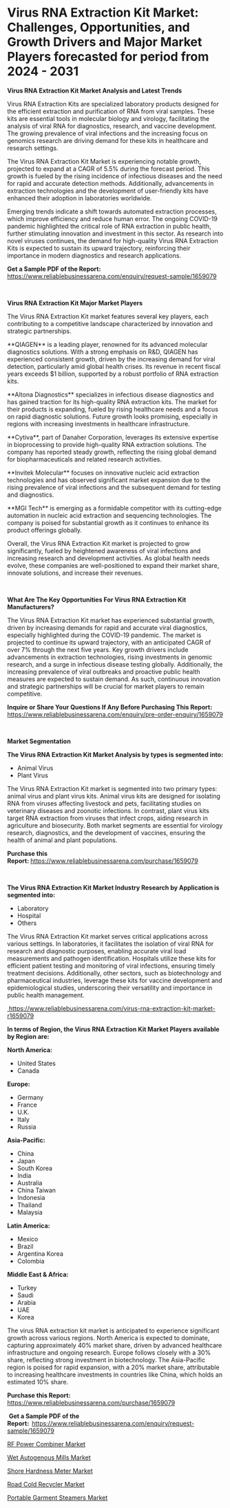 <p><h1>Virus RNA Extraction Kit Market: Challenges, Opportunities, and Growth Drivers and Major Market Players forecasted for period from 2024 - 2031</h1></p><p><strong>Virus RNA Extraction Kit Market Analysis and Latest Trends</strong></p>
<p><p>Virus RNA Extraction Kits are specialized laboratory products designed for the efficient extraction and purification of RNA from viral samples. These kits are essential tools in molecular biology and virology, facilitating the analysis of viral RNA for diagnostics, research, and vaccine development. The growing prevalence of viral infections and the increasing focus on genomics research are driving demand for these kits in healthcare and research settings.</p><p>The Virus RNA Extraction Kit Market is experiencing notable growth, projected to expand at a CAGR of 5.5% during the forecast period. This growth is fueled by the rising incidence of infectious diseases and the need for rapid and accurate detection methods. Additionally, advancements in extraction technologies and the development of user-friendly kits have enhanced their adoption in laboratories worldwide.</p><p>Emerging trends indicate a shift towards automated extraction processes, which improve efficiency and reduce human error. The ongoing COVID-19 pandemic highlighted the critical role of RNA extraction in public health, further stimulating innovation and investment in this sector. As research into novel viruses continues, the demand for high-quality Virus RNA Extraction Kits is expected to sustain its upward trajectory, reinforcing their importance in modern diagnostics and research applications.</p></p>
<p><strong>Get a Sample PDF of the Report:&nbsp;</strong> <a href="https://www.reliablebusinessarena.com/enquiry/request-sample/1659079?utm_campaign=1990&utm_medium=2&utm_source=Github&utm_content=ia&utm_term=27122024&utm_id=virus-rna-extraction-kit">https://www.reliablebusinessarena.com/enquiry/request-sample/1659079</a></p>
<p>&nbsp;</p>
<p><strong>Virus RNA Extraction Kit Major Market Players</strong></p>
<p><p>The Virus RNA Extraction Kit market features several key players, each contributing to a competitive landscape characterized by innovation and strategic partnerships.</p><p>**QIAGEN** is a leading player, renowned for its advanced molecular diagnostics solutions. With a strong emphasis on R&D, QIAGEN has experienced consistent growth, driven by the increasing demand for viral detection, particularly amid global health crises. Its revenue in recent fiscal years exceeds $1 billion, supported by a robust portfolio of RNA extraction kits.</p><p>**Altona Diagnostics** specializes in infectious disease diagnostics and has gained traction for its high-quality RNA extraction kits. The market for their products is expanding, fueled by rising healthcare needs and a focus on rapid diagnostic solutions. Future growth looks promising, especially in regions with increasing investments in healthcare infrastructure.</p><p>**Cytiva**, part of Danaher Corporation, leverages its extensive expertise in bioprocessing to provide high-quality RNA extraction solutions. The company has reported steady growth, reflecting the rising global demand for biopharmaceuticals and related research activities.</p><p>**Invitek Molecular** focuses on innovative nucleic acid extraction technologies and has observed significant market expansion due to the rising prevalence of viral infections and the subsequent demand for testing and diagnostics.</p><p>**MGI Tech** is emerging as a formidable competitor with its cutting-edge automation in nucleic acid extraction and sequencing technologies. The company is poised for substantial growth as it continues to enhance its product offerings globally.</p><p>Overall, the Virus RNA Extraction Kit market is projected to grow significantly, fueled by heightened awareness of viral infections and increasing research and development activities. As global health needs evolve, these companies are well-positioned to expand their market share, innovate solutions, and increase their revenues.</p></p>
<p>&nbsp;</p>
<p><strong>What Are The Key Opportunities For Virus RNA Extraction Kit Manufacturers?</strong></p>
<p><p>The Virus RNA Extraction Kit market has experienced substantial growth, driven by increasing demands for rapid and accurate viral diagnostics, especially highlighted during the COVID-19 pandemic. The market is projected to continue its upward trajectory, with an anticipated CAGR of over 7% through the next five years. Key growth drivers include advancements in extraction technologies, rising investments in genomic research, and a surge in infectious disease testing globally. Additionally, the increasing prevalence of viral outbreaks and proactive public health measures are expected to sustain demand. As such, continuous innovation and strategic partnerships will be crucial for market players to remain competitive.</p></p>
<p><strong>Inquire or Share Your Questions If Any Before Purchasing This Report:</strong> <a href="https://www.reliablebusinessarena.com/enquiry/pre-order-enquiry/1659079?utm_campaign=1990&utm_medium=2&utm_source=Github&utm_content=ia&utm_term=27122024&utm_id=virus-rna-extraction-kit">https://www.reliablebusinessarena.com/enquiry/pre-order-enquiry/1659079</a></p>
<p>&nbsp;</p>
<p><strong>Market Segmentation</strong></p>
<p><strong>The Virus RNA Extraction Kit Market Analysis by types is segmented into:</strong></p>
<p><ul><li>Animal Virus</li><li>Plant Virus</li></ul></p>
<p><p>The Virus RNA Extraction Kit market is segmented into two primary types: animal virus and plant virus kits. Animal virus kits are designed for isolating RNA from viruses affecting livestock and pets, facilitating studies on veterinary diseases and zoonotic infections. In contrast, plant virus kits target RNA extraction from viruses that infect crops, aiding research in agriculture and biosecurity. Both market segments are essential for virology research, diagnostics, and the development of vaccines, ensuring the health of animal and plant populations.</p></p>
<p><strong>Purchase this Report:&nbsp;</strong><a href="https://www.reliablebusinessarena.com/purchase/1659079?utm_campaign=1990&utm_medium=2&utm_source=Github&utm_content=ia&utm_term=27122024&utm_id=virus-rna-extraction-kit">https://www.reliablebusinessarena.com/purchase/1659079</a></p>
<p>&nbsp;</p>
<p><strong>The Virus RNA Extraction Kit Market Industry Research by Application is segmented into:</strong></p>
<p><ul><li>Laboratory</li><li>Hospital</li><li>Others</li></ul></p>
<p><p>The Virus RNA Extraction Kit market serves critical applications across various settings. In laboratories, it facilitates the isolation of viral RNA for research and diagnostic purposes, enabling accurate viral load measurements and pathogen identification. Hospitals utilize these kits for efficient patient testing and monitoring of viral infections, ensuring timely treatment decisions. Additionally, other sectors, such as biotechnology and pharmaceutical industries, leverage these kits for vaccine development and epidemiological studies, underscoring their versatility and importance in public health management.</p></p>
<p><a href="https://www.reliablebusinessarena.com/virus-rna-extraction-kit-market-r1659079?utm_campaign=1990&utm_medium=2&utm_source=Github&utm_content=ia&utm_term=27122024&utm_id=virus-rna-extraction-kit">&nbsp;https://www.reliablebusinessarena.com/virus-rna-extraction-kit-market-r1659079</a></p>
<p><strong>In terms of Region, the Virus RNA Extraction Kit Market Players available by Region are:</strong></p>
<p>
    <p> <strong> North America: </strong>
        <ul>
            <li>United States</li>
            <li>Canada</li>
        </ul>
        </p> 
    <p> <strong> Europe: </strong>
        <ul>
            <li>Germany</li>
            <li>France</li>
            <li>U.K.</li>
            <li>Italy</li>
            <li>Russia</li>
        </ul>
        </p> 
    <p> <strong> Asia-Pacific: </strong>
        <ul>
            <li>China</li>
            <li>Japan</li>
            <li>South Korea</li>
            <li>India</li>
            <li>Australia</li>
            <li>China Taiwan</li>
            <li>Indonesia</li>
            <li>Thailand</li>
            <li>Malaysia</li>
        </ul>
        </p> 
    <p> <strong> Latin America: </strong>
        <ul>
            <li>Mexico</li>
            <li>Brazil</li>
            <li>Argentina Korea</li>
            <li>Colombia</li>
        </ul>
        </p> 
    <p> <strong> Middle East & Africa: </strong>
        <ul>
            <li>Turkey</li>
            <li>Saudi</li>
            <li>Arabia</li>
            <li>UAE</li>
            <li>Korea</li>
        </ul>
    </p>
    </p>
<p><p>The virus RNA extraction kit market is anticipated to experience significant growth across various regions. North America is expected to dominate, capturing approximately 40% market share, driven by advanced healthcare infrastructure and ongoing research. Europe follows closely with a 30% share, reflecting strong investment in biotechnology. The Asia-Pacific region is poised for rapid expansion, with a 20% market share, attributable to increasing healthcare investments in countries like China, which holds an estimated 10% share.</p></p>
<p><strong>Purchase this Report: </strong><a href="https://www.reliablebusinessarena.com/purchase/1659079?utm_campaign=1990&utm_medium=2&utm_source=Github&utm_content=ia&utm_term=27122024&utm_id=virus-rna-extraction-kit">https://www.reliablebusinessarena.com/purchase/1659079</a></p>
<p>&nbsp;<strong>Get a Sample PDF of the Report:&nbsp;&nbsp;</strong><a href="https://www.reliablebusinessarena.com/enquiry/request-sample/1659079?utm_campaign=1990&utm_medium=2&utm_source=Github&utm_content=ia&utm_term=27122024&utm_id=virus-rna-extraction-kit">https://www.reliablebusinessarena.com/enquiry/request-sample/1659079</a></p>
<p><strong></strong></p>
<p><p><a href="https://www.linkedin.com/pulse/rf-power-combiner-market-report-addressing-business-developments-0l6yc?utm_campaign=1990&utm_medium=2&utm_source=Github&utm_content=ia&utm_term=27122024&utm_id=virus-rna-extraction-kit">RF Power Combiner Market</a></p><p><a href="https://github.com/MarciaRunte/Market-Research-Report-List-1/blob/main/wet-autogenous-mills-market.md?utm_campaign=1990&utm_medium=2&utm_source=Github&utm_content=ia&utm_term=27122024&utm_id=virus-rna-extraction-kit">Wet Autogenous Mills Market</a></p><p><a href="https://www.linkedin.com/pulse/strategic-roadmap-global-shore-hardness-meter-market-insights-trnqf?utm_campaign=1990&utm_medium=2&utm_source=Github&utm_content=ia&utm_term=27122024&utm_id=virus-rna-extraction-kit">Shore Hardness Meter Market</a></p><p><a href="https://www.linkedin.com/pulse/road-cold-recycler-market-size-grow-13-cagr-from-2024-ok7tf?utm_campaign=1990&utm_medium=2&utm_source=Github&utm_content=ia&utm_term=27122024&utm_id=virus-rna-extraction-kit">Road Cold Recycler Market</a></p><p><a href="https://www.linkedin.com/pulse/p-factrackr-ho6he?utm_campaign=1990&utm_medium=2&utm_source=Github&utm_content=ia&utm_term=27122024&utm_id=virus-rna-extraction-kit">Portable Garment Steamers Market</a></p></p>